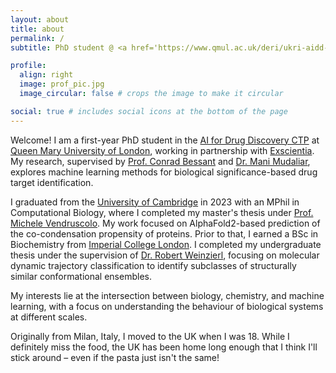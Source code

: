 ```yaml
---
layout: about
title: about
permalink: /
subtitle: PhD student @ <a href='https://www.qmul.ac.uk/deri/ukri-aidd-doctoral-training-programme/'>Queen Mary University of London</a> and <a href='https://www.exscientia.com/'>Exscientia</a>

profile:
  align: right
  image: prof_pic.jpg
  image_circular: false # crops the image to make it circular

social: true # includes social icons at the bottom of the page
---
```


Welcome! I am a first-year PhD student in the <a href='https://www.qmul.ac.uk/deri/ukri-aidd-doctoral-training-programme/'>AI for Drug Discovery CTP</a> at <a href='https://www.qmul.ac.uk/'>Queen Mary University of London</a>, working in partnership with <a href='https://www.exscientia.com/'>Exscientia</a>. My research, supervised by <a href='https://www.qmul.ac.uk/sbbs/staff/conradbessant.html'>Prof. Conrad Bessant</a> and <a href='https://www.linkedin.com/in/mudaliar/?originalSubdomain=uk'>Dr. Mani Mudaliar</a>, explores machine learning methods for biological significance-based drug target identification. 

I graduated from the <a href='https://www.cam.ac.uk/'>University of Cambridge</a> in 2023 with an MPhil in Computational Biology, where I completed my master's thesis under <a href='https://www.ch.cam.ac.uk/person/mv245'>Prof. Michele Vendruscolo</a>. My work focused on AlphaFold2-based prediction of the co-condensation propensity of proteins. Prior to that, I earned a BSc in Biochemistry from <a href='https://www.imperial.ac.uk/'>Imperial College London</a>. I completed my undergraduate thesis under the supervision of <a href='https://profiles.imperial.ac.uk/r.weinzierl/about'>Dr. Robert Weinzierl</a>, focusing on molecular dynamic trajectory classification to identify subclasses of structurally similar conformational ensembles.

My interests lie at the intersection between biology, chemistry, and machine learning, with a focus on understanding the behaviour of biological systems at different scales. 

Originally from Milan, Italy, I moved to the UK when I was 18. While I definitely miss the food, the UK has been home long enough that I think I'll stick around – even if the pasta just isn't the same!
